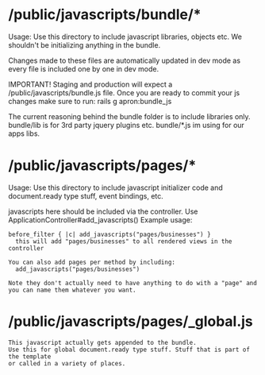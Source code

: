 
/public/javascripts/bundle/* 
=================================
  Usage: 
    Use this directory to include javascript libraries, objects etc.
    We shouldn't be initializing anything in the bundle.
  
  Changes made to these files are automatically updated in dev mode
  as every file is included one by one in dev mode.

  IMPORTANT!
  Staging and production will expect a /public/javascripts/bundle.js file.
  Once you are ready to commit your js changes make sure to run:
    rails g apron:bundle_js

  The current reasoning behind the bundle folder is to include libraries only.
  bundle/lib is for 3rd party jquery plugins etc.
  bundle/*.js im using for our apps libs. 


/public/javascripts/pages/*
=================================
  Usage:
    Use this directory to include javascript initializer code
    and document.ready type stuff, event bindings, etc.
  
  javascripts here should be included via the controller.
  Use ApplicationController#add_javascripts()
  Example usage:
  
    before_filter { |c| add_javascripts("pages/businesses") }
      this will add "pages/businesses" to all rendered views in the controller
  
    You can also add pages per method by including:
      add_javascripts("pages/businesses")
  
    Note they don't actually need to have anything to do with a "page" and you can name them whatever you want.


  /public/javascripts/pages/_global.js
  =================================
    This javascript actually gets appended to the bundle.
    Use this for global document.ready type stuff. Stuff that is part of the template
    or called in a variety of places.
  
  
